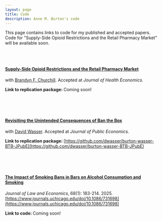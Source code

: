```yaml
---
layout: page
title: Code
description: Anne M. Burton's code
---
```


This page contains links to code for my published and accepted papers. Code for "Supply-Side Opioid Restrictions and the Retail Pharmacy Market" will be available soon.

<br/>
<br/>

#### [Supply-Side Opioid Restrictions and the Retail Pharmacy Market](https://annemburton.com/pages/working_papers/BC-PillMills-2025-09-17.pdf)

with [Brandyn F. Churchill](https://brandynchurchill.com/). Accepted at <i> Journal of Health Economics. </i>

<strong> Link to replication package: </strong> Coming soon!

<br/>
<br/>
<br/>

#### [Revisiting the Unintended Consequences of Ban the Box](https://annemburton.com/pages/working_papers/Burton_Wasser_BTB.pdf)

with [David Wasser](https://www.davidnwasser.com/). Accepted at <i> Journal of Public Economics. </i>

<strong> Link to replication package: </strong> [https://github.com/dwasser/burton-wasser-BTB-JPubE](https://github.com/dwasser/burton-wasser-BTB-JPubE)

<br/>
<br/>
<br/>

#### [The Impact of Smoking Bans in Bars on Alcohol Consumption and Smoking](https://annemburton.com/pages/working_papers/Burton_smoking_bans.pdf) 
*Journal of Law and Economics*, 68(1): 183-214. 2025. [https://www.journals.uchicago.edu/doi/10.1086/731698](https://www.journals.uchicago.edu/doi/10.1086/731698)

<strong> Link to code: </strong> Coming soon!


<br/>
<br/>
<br/>

<!--### Selected Works in Progress ###-->

<br/>

<!--##### The Impact of Ending the Rape-Kit Backlog on Sexual Assaults, Arrests, and Convictions-->

<br/>

<!--##### Fine Particulate Matter Pollution and Domestic Violence (with [Travis Roach](https://www.travisroach.xyz/))-->

<br/>

<!--##### The Effect of Moderate Increases in Alcohol Consumption on Crime: Evidence from Smoking Bans-->

<br/>


<!-- #### <u>Placeholder</u>
*Placeholder for working papers someday...* -->

<!--[click here for the most recent version of the paper]({{ BASE_PATH}}/pages/working_papers/sample-working-paper.pdf)-->


<!-- Note: this is how to write a comment in HTML. Everything in here won't show up on your webpage.-->

<!--
To increase the size of the title, use fewer # in front of the paper title.
To decrease the size of the title, use more #. 
To remove the italics, remove the * before and after the description
To remove the underline from the title, remove the <u> tags (<u> and </u>)
-->
